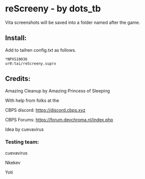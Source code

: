 # reScreeny - by dots_tb

Vita screenshots will be saved into a folder named after the game.

## Install:
Add to taihen config.txt as follows.

	*NPXS10036
	ur0:tai/reScreeny.suprx
		
		
## Credits:

Amazing Cleanup by Amazing Princess of Sleeping

With help from folks at the

CBPS discord: https://discord.cbps.xyz

CBPS Forums: https://forum.devchroma.nl/index.php

Idea by cuevavirus

### Testing team:
cuevavirus

Nkekev

Yoti
